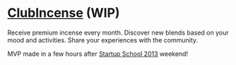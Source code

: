 # [ClubIncense](http://clubincense.com) (WIP)

Receive premium incense every month. Discover new blends based on your mood and activities. Share your experiences with the community.

MVP made in a few hours after [Startup School 2013](http://startupschool.org/) weekend!